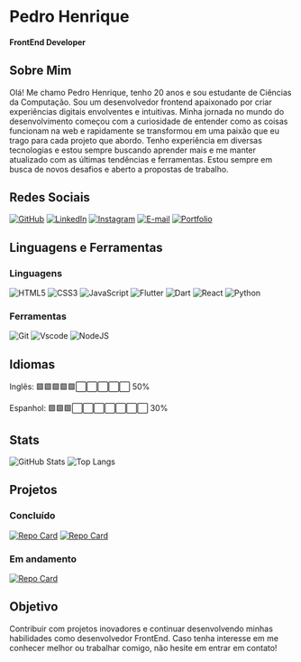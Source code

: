 # Pedro Henrique
#### FrontEnd Developer
## Sobre Mim

Olá! Me chamo Pedro Henrique, tenho 20 anos e sou estudante de Ciências da Computação. Sou um desenvolvedor frontend apaixonado por criar experiências digitais envolventes e intuitivas. Minha jornada no mundo do desenvolvimento começou com a curiosidade de entender como as coisas funcionam na web e rapidamente se transformou em uma paixão que eu trago para cada projeto que abordo. Tenho experiência em diversas tecnologias e estou sempre buscando aprender mais e me manter atualizado com as últimas tendências e ferramentas.
Estou sempre em busca de novos desafios e aberto a propostas de trabalho.

## Redes Sociais

[![GitHub](https://img.shields.io/badge/GitHub-000?style=for-the-badge&logo=github&logoColor=white)](https://github.com/PHenrique-dev)
[![LinkedIn](https://img.shields.io/badge/LinkedIn-000?style=for-the-badge&logo=linkedin&logoColor=blue)](https://www.linkedin.com/in/pedro-henrique-5a4536280/)
[![Instagram](https://img.shields.io/badge/-Instagram-000?style=for-the-badge&logo=instagram&logoColor=pink)](https://www.instagram.com/phenrique_so/)
[![E-mail](https://img.shields.io/badge/-Email-000?style=for-the-badge&logo=microsoft-outlook&logoColor=blue)](mailto:pedrohenso@outlook.com)
[![Portfolio](https://img.shields.io/badge/Portfolio-000?style=for-the-badge&logo=todoist&logoColor=orange)](https://pedrodev.vercel.app/)

## Linguagens e Ferramentas

### Linguagens

![HTML5](https://img.shields.io/badge/HTML5-000?style=for-the-badge&logo=html5&logoColor=orange)
![CSS3](https://img.shields.io/badge/CSS3-000?style=for-the-badge&logo=css3&logoColor=blue)
![JavaScript](https://img.shields.io/badge/JavaScript-000?style=for-the-badge&logo=javascript&logoColor=yellow)
![Flutter](https://img.shields.io/badge/Flutter-000?style=for-the-badge&logo=flutter&logoColor=blue)
![Dart](https://img.shields.io/badge/Dart-000?style=for-the-badge&logo=dart&logoColor=blue)
![React](https://img.shields.io/badge/React-000?style=for-the-badge&logo=react&logoColor=61DAFB)
![Python](https://img.shields.io/badge/python-000?style=for-the-badge&logo=python&logoColor=ffdd54)

### Ferramentas

![Git](https://img.shields.io/badge/GIT-000?style=for-the-badge&logo=git&logoColor=orange)
![Vscode](https://img.shields.io/badge/Vscode-000?style=for-the-badge&logo=visual-studio-code&logoColor=blue)
![NodeJS](https://img.shields.io/badge/node.js-000?style=for-the-badge&logo=node.js&logoColor=green)

## Idiomas

Inglês: 🟩🟩🟩🟩🟩⬜⬜⬜⬜⬜ 50%

Espanhol: 🟩🟩🟩⬜⬜⬜⬜⬜⬜⬜ 30%

## Stats

![GitHub Stats](https://github-readme-stats.vercel.app/api?username=PHenrique-dev&theme=transparent&bg_color=000&border_color=green&show_icons=true&icon_color=green&title_color=green&text_color=green)
![Top Langs](https://github-readme-stats-git-masterrstaa-rickstaa.vercel.app/api/top-langs/?username=PHenrique-dev&bg_color=000&border_color=green&title_color=green&text_color=green)

## Projetos
### Concluído
[![Repo Card](https://github-readme-stats.vercel.app/api/pin/?username=PHenrique-dev&repo=netflixo_app&bg_color=000&border_color=green&show_icons=true&icon_color=green&title_color=green&text_color=green)](https://github.com/PHenrique-dev/netflixo_app.git)
[![Repo Card](https://github-readme-stats.vercel.app/api/pin/?username=PHenrique-dev&repo=Finans&bg_color=000&border_color=green&show_icons=true&icon_color=green&title_color=green&text_color=green)](https://github.com/PHenrique-dev/finans.git)


### Em andamento
[![Repo Card](https://github-readme-stats.vercel.app/api/pin/?username=PHenrique-dev&repo=website&bg_color=000&border_color=green&show_icons=true&icon_color=green&title_color=green&text_color=green)](https://github.com/PHenrique-dev/website)

## Objetivo

Contribuir com projetos inovadores e continuar desenvolvendo minhas habilidades como desenvolvedor FrontEnd. Caso tenha interesse em me conhecer melhor ou trabalhar comigo, não hesite em entrar em contato!
